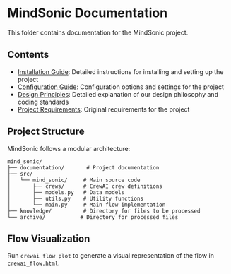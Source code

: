 # MindSonic Documentation

This folder contains documentation for the MindSonic project.

## Contents

- [Installation Guide](INSTALLATION.md): Detailed instructions for installing and setting up the project
- [Configuration Guide](CONFIGURATION.md): Configuration options and settings for the project
- [Design Principles](DESIGN_PRINCIPLES.md): Detailed explanation of our design philosophy and coding standards
- [Project Requirements](prompt.txt): Original requirements for the project

## Project Structure

MindSonic follows a modular architecture:

```
mind_sonic/
├── documentation/       # Project documentation
├── src/
│   └── mind_sonic/     # Main source code
│       ├── crews/      # CrewAI crew definitions
│       ├── models.py   # Data models
│       ├── utils.py    # Utility functions
│       └── main.py     # Main flow implementation
├── knowledge/          # Directory for files to be processed
└── archive/           # Directory for processed files
```

## Flow Visualization

Run `crewai flow plot` to generate a visual representation of the flow in `crewai_flow.html`.
